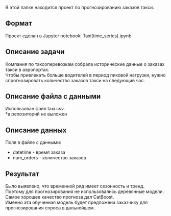 В этой папке находится проект по прогнозированию заказов такси.

## Формат

Проект сделан в Jupyter notebook: Taxi(time_series).ipynb

## Описание задачи

Компания по таксоперевозкам собрала исторические данные о заказах такси в аэропортах.\
Чтобы привлекать больше водителей в период пиковой нагрузки, нужно спрогнозировать количество заказов такси на следующий час.

## Описание файла с данными

Использован файл taxi.csv.\
*в репозиторий не выложен

## Описание данных

Поля в файле с данными:
- datetime - время заказа
- num_orders - количество заказов

## Результат

Было выявлено, что временной ряд имеет сезонность и тренд.\
Поэтому для прогнозирования не использовались деревянные модели.\
Самое хорошее качество прогноза дал CatBoost.\
Именно эта обученная модель будет предложена заказчику для прогнозирования спроса в дальнейшем.

